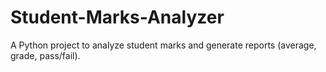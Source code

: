 # Student-Marks-Analyzer
A Python project to analyze student marks and generate reports (average, grade, pass/fail).
